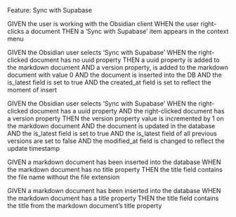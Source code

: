 Feature: Sync with Supabase

GIVEN the user is working with the Obsidian client
WHEN the user right-clicks a document
THEN a ‘Sync with Supabase’ item appears in the context menu

GIVEN the Obsidian user selects ‘Sync with Supabase’
WHEN the right-clicked document has no uuid property
THEN a uuid property is added to the markdown document 
AND a version property, is added to the markdown document with value 0
AND the document is inserted into the DB
AND the is_latest field is set to true
AND the created_at field is set to reflect the moment of insert

GIVEN the Obsidian user selects ‘Sync with Supabase’
WHEN the right-clicked document has a uuid property
AND the right-clicked document has a version property 
THEN the version property value is incremented by 1 on the markdown document
AND the document is updated in the database
AND the is_latest field is set to true
AND the is_latest field of all previous versions are set to false
AND the modified_at field is changed to reflect the update timestamp

GIVEN a markdown document has been inserted into the database
WHEN the markdown document has no title property
THEN the title field contains the file name without the file extension

GIVEN a markdown document has been inserted into the database
WHEN the markdown document has a title property
THEN the title field contains the title from the markdown document’s title property